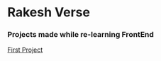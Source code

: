 # Rakesh Verse
### Projects made while re-learning FrontEnd

[First Project](https://rakeshverse.github.io/Relearning-FrontEnd-from-MDN/)
